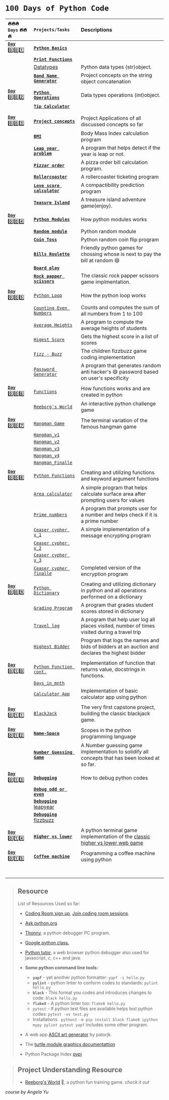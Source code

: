 # `100 Days of Python Code`

|   :fire::fire::fire:  `Days`    :fire::fire::fire:            |       `Projects/Tasks`             |                    Descriptions                            |
| :--------------------------------------- | :------------------------------- | :--------------------------------------------------------- |
| [**`Day`** :zero::zero::one:](Day1of100)|[**`Python Basics`**](Day1of100/data_type.py)|       |
|          | [**`Print Functions`**](Day1of100/print.py)  |            |
|   | [Datatypes](Day1of100/data_type.py)  | Python data types (str)object.  |
|           |[**`Band Name Generator`**](Day1of100/bandname_generator.py)|  Project concepts on the string object concatenation    |
||||
| [**`Day`** :zero::zero::two:](Day2of100/) | [**`Python Operations`**](Day2of100/operations.py)| Data types operations (int)object.    |
|       | [**`Tip Calculator`**](Day2of100/tip_calculator.py)|                 |
|       |                               |                               |
||||
| [**`Day`** :zero::zero::three:](Day3of100/)  |[**`Project concepts`**](Day3of100/)  | Project Applications of all discussed concepts so far  |
|     | [**`BMI`**](Day3of100/BMIv2.py) | Body Mass Index calculation program    |
|   | [**`Leap year problem`**](Day3of100/leapyear_problem.py)  | A program that helps detect if the year is leap or not.  |
|   | [**`Pizzar order`**](Day3of100/pizzar_order.py)  | A pizza order bill calculation program.  |
|   | [**`Rollercoaster`**](Day3of100/rollercoaster.py)  | A rollercoaster ticketing program  |
|   |  [**`Love score calculator`**]() | A compactibility prediction program  |
|   | [**`Teasure Island`**](Day3of100/treasure_island.py)  | A treasure island adventure game(enjoy).  |
||||
| [**`Day`** :zero::zero::four:](Day4of100/)   |    [**`Python Modules`**](Day4of100/my_module.py)| How python modules works   |
|       |   [**`Random module`**](Day4of100/random_mod.py) | Python random module  |
|   | [**`Coin Toss`**](Day4of100/coin_toss.py)  | Python random coin flip program  |
|   | [**`Bills Roulette`**](Day4of100/bills_roulette.py)  | Friendly python games for chossing whose is next to pay the bill at random :smile:  |
|   | [**`Board play`**](Day4of100/board_play.py)  |  |
|   | [**`Rock papper scissors`**](Day4of100/rock_papper_scissors.py)|The classic rock papper scissors game implmentation.  |
||||
| [**`Day`** :zero::zero::five:](Day5of100/)  |  [`Python Loop`](Day5of100/loops.py)  |   How the python loop works   |
|   | [`Counting Even Numbers`](Day5of100/count_evens.py)  |  Counts and computes the sum of all numbers from 1 to 100   |
|       | [`Average Heights`](Day5of100/avrg_heights.py)  |  A program to compute the average heights of students |
|       |   [`Higest Score`](Day5of100/highest_score.py)  |  Gets the highest score in a list of scores|
|       |   [`Fizz - Buzz`](Day5of100/fizzbuzz.py)| The children fizzbuzz game coding implementation  |
|       | [`Password Generator`](Day5of100/py_password_generator.py)  | A program that generates random anti hacker's :smile: password based on user's specificity|
|                   |                           |                                |
| [**`Day`** :zero::zero::six:](Day6of100/)  |  [`Functions`](Day6of100/functions.py)   |  How functions works and are created in python  |
|               |   [`Reeborg's World`](Day6of100/reeborgs_world.md)    |     An interactive python challenge game    |
|                   |                           |                               |
| [**`Day`** :zero::zero::seven:](Day7of100/)  |    [`Hangman Game`](Day7of100/)            | The terminal variation of the famous hangman game  |
|               |    [`Hangman_v1`](Day7of100/hangman_one.py)       |                                          |
|               |   [`Hangman_v2`](Day7of100/hangman_two.py)        |                                          |
|               |  [`Hangman_v3`](Day7of100/hangman_three.py)       |                                          |
|               |   [`Hangman_v4`](Day7of100/hangman_four.py)       |                                          |
|               |   [`Hangman_Finalle`](Day7of100/hangman_five.py)       |                                          |
|               |                                                   |                                          |     
| [**`Day`** :zero::zero::eight:](Day8of100/)  |[`Python Functions`](Day8of100/functions.py)| Creating and utilizing functions and keyword argument functions     |
|       | [`Area calculator`](Day8of100/area_calculator.py)  | A simple program that helps calculate surface area after prompting users for values |
|       | [`Prime numbers`](Day8of100/prime_numbers.py)  |  A program that prompts user for a number and helps check if it is a prime number  |
|       | [`Ceaser cypher v_1`](Day8of100/ceaser_cypher.py) | A simple implementation of a message encrypting program |
|       | [`Ceaser cypher v_2`](Day8of100/ceaser_cypher_2.py)  ||
|       | [`Ceaser cypher v_3`](Day8of100/ceaser_cypher_3.py)  ||
|       | [`Ceaser cypher finalle`](Day8of100/ceaser_de_cypher_finale.py)  |  Completed version of the encryption program  |
||||
|[**`Day`** :zero::zero::nine:](Day9of100) | [`Python Dictionary`](Day9of100/dictionary.py) |Creating and utilizing dictionary in python and all operations performed on a dictionary |
|       |[`Grading Program`](Day9of100/grading_program.py)  |A program that grades student scores stored in dictionary|
|       |[`Travel log`](Day9of100/travel_log.py)  | A program that help user log all places visited, number of times visited during a travel trip|
|   | [`Highest Bidder`](Day9of100/highest_bidder.py)|  Program that logs the names and bids of bidders at an auction and declares the highest bidder  |
||||
| [**`Day`** :zero::one::zero:](Day10of100/ )  | [`Python Function cont.`](Day10_of_100/function_cont.py )  | Implementation of function that returns value, docstrings in functions. |
|   | [`Days_in_mnth`](Day10_of_100/days_in_mth.py)  |   |
|   | [`Calculator App`](Day10_of_100/calculator.py)| Implementation of basic calculator app using python  |
||||
|  [**`Day`** :zero::one::one:](Day11_of_100/) | [`BlackJack`](Day11_of_100/black_jack.py) | The very first capstone project, building the classic blackjack game. |
|   |   ||
| [**`Day`** :zero::one::two:]()  |  [**`Name-Space`**](Day12_of_100/namespace.py)| Scopes in the python programming language   |
|   | [**`Number Guessing Game`**](Day12_of_100/number_guessing_game.py )| A Number guessing game implementation to solidify all concepts that has been looked at so far. |
||||
| [**`Day`** :zero::one::three:](Day13_of_100/)  | [**`Debugging`**](Day13_of_100/debugging.py)|  How to debug python codes   |
|   | [**`Debug odd or even`**](Day13_of_100/debug_odd_or_even.py)  |   |
|   | [**`Debugging`**](Day13_of_100/debug_leapyear.py) [leapyear](Day3of100/leapyear_problem.py)  ||
|   | [**`Debugging`**](Day13_of_100/debug_fizzbuzz.py) [fizzbuzz](Day5of100/fizzbuzz.py/) |   |
||||
|[**`Day`** :zero::one::four:](Day14_of_100/) | [**`Higher vs lower`**](Day14_of_100/higher_vs_lower_game.py) | A python terminal game implementation of the [classic higher vs lower web game](http://www.higherlowergame.com/) |
||||
| [**`Day`** :zero::one::five:](Day15_of_100/) |  [**`Coffee machine`**](Day15_of_100/coffee_machine.py)  | Programming a coffee machine using python |
||||
|   |||
||||
||||
||||
||||
||||



> ## Resource
> List of Resources Used so far:  
> - [Coding Room sign up](https://app.codingrooms.com/), [Join coding room sessions](https://app.codingrooms.com/management/courses/join-by-code/4J6slZE6).  
> - [Ask python.org](https://www.askpython.com/).  
> - [Thonny](https://thonny.org/), a python debugger PC program.  
> - [Google python class.](https://developers.google.com/edu/python/)  
> - [Python tutor](https://pythontutor.com), a web browser python debugger also used for javascript, c, c++ and java.  
> - **Some python command line tools:**  
>   - **`yapf`** - yet another python formatter: `yapf -i hello.py`  
>   - **`pylint`** - python linter to conform codes to standards: `pylint hello.py`  
>   - **`black`**  - This format you codes and introduces changes to code: `black hello.py`
>   - **`flake8`**  - A python linter too: `flake8 hello.py`
>   - `pytest` - If python test files are available helps test python codes: `pytest -xv test.py`  
>   - Installations ` python3 -m pip install black flake8 ipython mypy pylint pytest yapf` includes some other program.  
> - A web app [ASCII art generator](http://patorjk.com/software/taag/#p=display&f=Graffiti&t=Type%20Something%20) by patorjk.  
>  
> - The [turtle module graphics documentattion](https://docs.python.org/3/library/turtle.html)
> - Python Package Index [pypi](https://pypi.org)



> ## Project Understanding Resource
> - [Reeborg's World](https://reeborg.ca/reeborg.html?lang=en&mode=python&menu=worlds%2Fmenus%2Freeborg_intro_en.json&name=Alone&url=worlds%2Ftutorial_en%2Falone.json) :robot:, a python fun training game. *check it out*  
> 






*course by Angela Yu*
